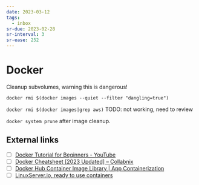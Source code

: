```yaml
---
date: 2023-03-12
tags:
  - inbox
sr-due: 2023-02-28
sr-interval: 3
sr-ease: 252
---
```


# Docker

Cleanup subvolumes, warning this is dangerous!

`docker rmi $(docker images --quiet --filter "dangling=true")`

`docker rmi $(docker images|grep aws)` TODO: not working, need to review

`docker system prune` after image cleanup.

## External links

- [ ] [Docker Tutorial for Beginners - YouTube](https://www.youtube.com/watch?v=b0HMimUb4f0)
- [ ] [Docker Cheatsheet \[2023 Updated\] – Collabnix](https://collabnix.com/docker-cheatsheet/)
- [ ] [Docker Hub Container Image Library | App Containerization](https://hub.docker.com/)
- [ ] [LinuxServer.io, ready to use containers](https://docs.linuxserver.io/)
